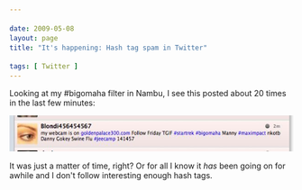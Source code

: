 ```yaml
---

date: 2009-05-08
layout: page
title: "It's happening: Hash tag spam in Twitter"

tags: [ Twitter ]
---
```

Looking at my #bigomaha filter in Nambu, I see this posted about 20 times in the last few minutes:
<p>
  <img src="/assets/uploads/2009/05/nambuscreensnapz002.jpg" border="0" alt="NambuScreenSnapz002.jpg" width="520" height="64" />
</p>
It was just a matter of time, right? Or for all I know it <em>has</em> been going on for awhile and I don't follow interesting enough hash tags.
